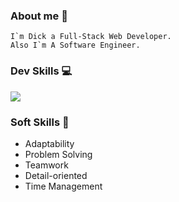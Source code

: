 ### About me 👋
    I`m Dick a Full-Stack Web Developer.
    Also I`m A Software Engineer.

### Dev Skills 💻
<p >
  <a href="https://skillicons.dev">
    <img src="https://skillicons.dev/icons?i=rails,ruby,html,css,react,js,figma,postgres" />
  </a>
</p>

### Soft Skills 👥
<ul >
  <li>Adaptability</li>
  <li>Problem Solving</li>
  <li>Teamwork</li>
  <li>Detail-oriented</li>
  <li>Time Management</li>
</ul>


